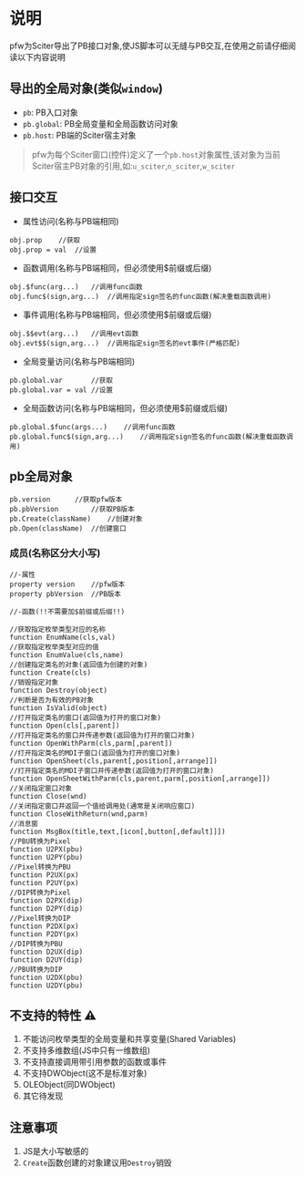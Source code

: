 # 说明

pfw为Sciter导出了PB接口对象,使JS脚本可以无缝与PB交互,在使用之前请仔细阅读以下内容说明

## 导出的全局对象(类似`window`)

- `pb`: PB入口对象
- `pb.global`: PB全局变量和全局函数访问对象
- `pb.host`: PB端的Sciter宿主对象

> pfw为每个Sciter窗口(控件)定义了一个`pb.host`对象属性,该对象为当前Sciter宿主PB对象的引用,如:`u_sciter`,`n_sciter`,`w_sciter`

## 接口交互

- 属性访问(名称与PB端相同)

```
obj.prop	//获取
obj.prop = val	//设置
```

- 函数调用(名称与PB端相同，但必须使用$前缀或后缀)

```
obj.$func(arg...)	//调用func函数
obj.func$(sign,arg...)	//调用指定sign签名的func函数(解决重载函数调用)
```

- 事件调用(名称与PB端相同，但必须使用$前缀或后缀)

```
obj.$$evt(arg...)	//调用evt函数
obj.evt$$(sign,arg...)	//调用指定sign签名的evt事件(严格匹配)
```

- 全局变量访问(名称与PB端相同)

```
pb.global.var		//获取
pb.global.var = val	//设置
```

- 全局函数访问(名称与PB端相同，但必须使用$前缀或后缀)

```
pb.global.$func(args...)	//调用func函数
pb.global.func$(sign,arg...)	//调用指定sign签名的func函数(解决重载函数调用)
```

## pb全局对象

```
pb.version		//获取pfw版本
pb.pbVersion		//获取PB版本
pb.Create(className)	//创建对象
pb.Open(className)	//创建窗口
```

### 成员(名称区分大小写)

```
//-属性
property version	//pfw版本
property pbVersion	//PB版本

//-函数(!!不需要加$前缀或后缀!!)

//获取指定枚举类型对应的名称
function EnumName(cls,val)
//获取指定枚举类型对应的值
function EnumValue(cls,name)
//创建指定类名的对象(返回值为创建的对象)
function Create(cls)
//销毁指定对象
function Destroy(object)
//判断是否为有效的PB对象
function IsValid(object)
//打开指定类名的窗口(返回值为打开的窗口对象)
function Open(cls[,parent])
//打开指定类名的窗口并传递参数(返回值为打开的窗口对象)
function OpenWithParm(cls,parm[,parent])
//打开指定类名的MDI子窗口(返回值为打开的窗口对象)
function OpenSheet(cls,parent[,position[,arrange]])
//打开指定类名的MDI子窗口并传递参数(返回值为打开的窗口对象)
function OpenSheetWithParm(cls,parent,parm[,position[,arrange]])
//关闭指定窗口对象
function Close(wnd)
//关闭指定窗口并返回一个值给调用处(通常是关闭响应窗口)
function CloseWithReturn(wnd,parm)
//消息窗
function MsgBox(title,text,[icon[,button[,default]]])
//PBU转换为Pixel
function U2PX(pbu)
function U2PY(pbu)
//Pixel转换为PBU
function P2UX(px)
function P2UY(px)
//DIP转换为Pixel
function D2PX(dip)
function D2PY(dip)
//Pixel转换为DIP
function P2DX(px)
function P2DY(px)
//DIP转换为PBU
function D2UX(dip)
function D2UY(dip)
//PBU转换为DIP
function U2DX(pbu)
function U2DY(pbu)

```

## 不支持的特性 :warning:

1. 不能访问枚举类型的全局变量和共享变量(Shared Variables)
2. 不支持多维数组(JS中只有一维数组)
3. 不支持直接调用带引用参数的函数或事件
4. 不支持DWObject(这不是标准对象)
5. OLEObject(同DWObject)
6. 其它待发现

## 注意事项

1. JS是大小写敏感的
2. `Create`函数创建的对象建议用`Destroy`销毁
